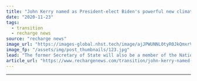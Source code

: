 ```yaml
---
title: "John Kerry named as President-elect Biden's powerful new climate tsar"
date: "2020-11-23"
tags: 
  - transition
  - recharge news
source: "recharge news"
image_url: "https://images-global.nhst.tech/image/ajJPWUNNL0tyR0JkQmxrVW8zSlJxbTF3Vkh4SFFHVGxSeTJTRGlRTmpkbz0=/nhst/binary/4c743f44a9aa956adab96703592a013c"
image_fp: "/assets/img/post_thumbnails/123.jpg"
lead: "The former Secretary of State will also be a member of the National Security Council, highlighting the importance of the climate crisis to the incoming administration"
article_url: "https://www.rechargenews.com/transition/john-kerry-named-as-president-elect-bidens-powerful-new-climate-tsar/2-1-917549"
---
```


---
